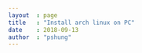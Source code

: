 ```yaml
---
layout  : page
title   : "Install arch linux on PC"
date    : 2018-09-13
author  : "pshung"
---
```

